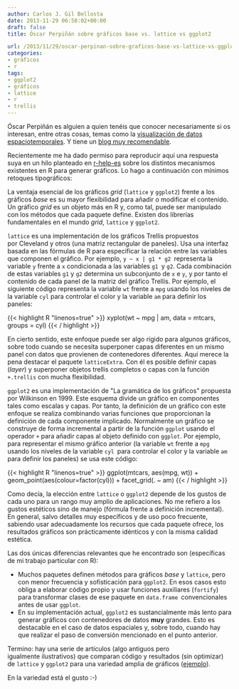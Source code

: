 ```yaml
---
author: Carlos J. Gil Bellosta
date: 2013-11-29 06:58:02+00:00
draft: false
title: Óscar Perpiñán sobre gráficos base vs. lattice vs ggplot2

url: /2013/11/29/oscar-perpinan-sobre-graficos-base-vs-lattice-vs-ggplot2/
categories:
- gráficos
- r
tags:
- ggplot2
- gráficos
- lattice
- r
- trellis
---
```


Óscar Perpiñán es alguien a quien tenéis que conocer necesariamente si os interesan, entre otras cosas, temas como la [visualización de datos espaciotemporales](http://oscarperpinan.github.io/spacetime-vis/). Y tiene un [blog muy recomendable](http://procomun.wordpress.com/).

Recientemente me ha dado permiso para reproducir aquí una respuesta suya en un hilo planteado en [r-help-es](https://stat.ethz.ch/mailman/listinfo/r-help-es) sobre los distintos mecanismos existentes en R para generar gráficos. Lo hago a continuación con mínimos retoques tipográficos:

La ventaja esencial de los gráficos _grid_ (`lattice` y `ggplot2`) frente a los gráficos _base_ es su mayor flexibilidad para añadir o modificar el contenido. Un gráfico _grid_ es un objeto más en R y, como tal, puede ser manipulado con los métodos que cada paquete define. Existen dos librerías fundamentales en el mundo _grid_, `lattice` y `ggplot2`.

`lattice` es una implementación de los gráficos Trellis propuestos por Cleveland y otros (una matriz rectangular de paneles). Usa una interfaz basada en las fórmulas de R para especificar la relación entre las variables que componen el gráfico. Por ejemplo, `y ~ x | g1 * g2 `representa la variable `y` frente a `x` condicionada a las variables `g1 `y `g2`. Cada combinación de estas variables `g1` y `g2` determina un subconjunto de `x` e `y`, y por tanto el contenido de cada panel de la matriz del gráfico Trellis. Por ejemplo, el siguiente código representa la variable `wt` frente a `mpg` usando los niveles de la variable `cyl` para controlar el color y la variable `am` para definir
los paneles:

{{< highlight R "linenos=true" >}}
xyplot(wt ~ mpg | am, data = mtcars, groups = cyl)
{{< / highlight >}}

En cierto sentido, este enfoque puede ser algo rígido para algunos gráficos, sobre todo cuando se necesita superponer capas diferentes en un mismo panel con datos que provienen de contenedores diferentes. Aquí merece la pena destacar el paquete `latticeExtra`. Con él es posible definir capas (_layer_) y superponer objetos trellis completos o capas con la función `+.trellis` con mucha flexibilidad.

`ggplot2` es una implementación de "La gramática de los gráficos" propuesta por Wilkinson en 1999. Este esquema divide un gráfico en componentes tales como escalas y capas. Por tanto, la definición de un gráfico con este enfoque se realiza combinando varias funciones que proporcionan la definición de cada componente implicado. Normalmente un gráfico se construye de forma incremental a partir de la función `ggplot` usando el operador `+` para añadir capas al objeto definido con `ggplot`. Por ejemplo, para representar el mismo gráfico anterior (la variable `wt` frente a `mpg` usando los niveles de la variable `cyl `para controlar el color y la variable `am` para definir los paneles) se usa este código:

{{< highlight R "linenos=true" >}}
ggplot(mtcars, aes(mpg, wt)) +
geom_point(aes(colour=factor(cyl))) +
facet_grid(. ~ am)
{{< / highlight >}}

Como decía, la elección entre `lattice` o `ggplot2` depende de los gustos de cada uno para un rango muy amplio de aplicaciones. No me refiero a los gustos estéticos sino de manejo (fórmula frente a definición incremental). En general, salvo detalles muy específicos y de uso poco frecuente, sabiendo usar adecuadamente los recursos que cada paquete ofrece, los resultados gráficos son prácticamente idénticos y con la misma calidad estética.

Las dos únicas diferencias relevantes que he encontrado son (específicas de mi trabajo particular con R):

* Muchos paquetes definen métodos para gráficos _base_ y `lattice`, pero con menor frecuencia y sofisticación para `ggplot2`. En esos casos esto obliga a elaborar código propio y usar funciones auxiliares (`fortify`) para transformar clases de ese paquete en `data.frame `convencionales antes de usar `ggplot`.
* En su implementación actual, `ggplot2` es sustancialmente más lento para generar gráficos con contenedores de datos **muy** grandes. Esto es destacable en el caso de datos espaciales y, sobre todo, cuando hay que realizar el paso de conversión mencionado en el punto anterior.

Termino: hay una serie de artículos (algo antiguos pero igualmente ilustrativos) que comparan código y resultados (sin optimizar) de `lattice` y `ggplot2` para una variedad amplia de gráficos ([ejemplo](http://learnr.wordpress.com/2009/06/28/ggplot2-version-of-figures-in-lattice-multivariate-data-visualization-with-r-part-1/)).

En la variedad está el gusto :-)
